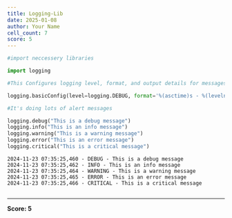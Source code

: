 ```yaml
---
title: Logging-Lib
date: 2025-01-08
author: Your Name
cell_count: 7
score: 5
---
```


```python
#import neccessery libraries
```


```python
import logging
```


```python
#This Configures logging level, format, and output details for messages.
```


```python
logging.basicConfig(level=logging.DEBUG, format='%(asctime)s - %(levelname)s - %(message)s')
```


```python
#It's doing lots of alert messages
```


```python
logging.debug("This is a debug message")
logging.info("This is an info message")
logging.warning("This is a warning message")
logging.error("This is an error message")
logging.critical("This is a critical message")
```

    2024-11-23 07:35:25,460 - DEBUG - This is a debug message
    2024-11-23 07:35:25,462 - INFO - This is an info message
    2024-11-23 07:35:25,464 - WARNING - This is a warning message
    2024-11-23 07:35:25,465 - ERROR - This is an error message
    2024-11-23 07:35:25,466 - CRITICAL - This is a critical message



```python

```


---
**Score: 5**
